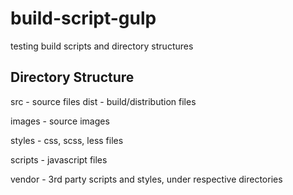 build-script-gulp
=================

testing build scripts and directory structures

Directory Structure
-------------------

src - source files
dist - build/distribution files

images - source images

styles - css, scss, less files

scripts - javascript files

vendor - 3rd party scripts and styles, under respective directories